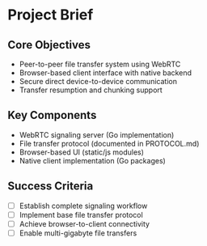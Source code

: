 # Project Brief

## Core Objectives
- Peer-to-peer file transfer system using WebRTC
- Browser-based client interface with native backend
- Secure direct device-to-device communication
- Transfer resumption and chunking support

## Key Components
- WebRTC signaling server (Go implementation)
- File transfer protocol (documented in PROTOCOL.md)
- Browser-based UI (static/js modules)
- Native client implementation (Go packages)

## Success Criteria
- [ ] Establish complete signaling workflow
- [ ] Implement base file transfer protocol
- [ ] Achieve browser-to-client connectivity
- [ ] Enable multi-gigabyte file transfers
